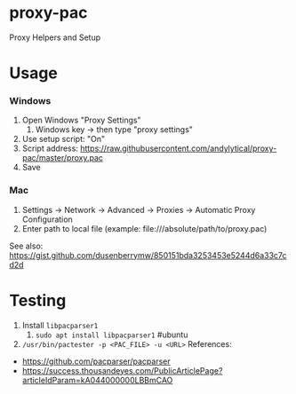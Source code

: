 # proxy-pac
Proxy Helpers and Setup

# Usage
### Windows
1. Open Windows "Proxy Settings"
   1. Windows key → then type "proxy settings"
1. Use setup script: "On"
1. Script address: https://raw.githubusercontent.com/andylytical/proxy-pac/master/proxy.pac
1. Save


### Mac
1. Settings → Network → Advanced → Proxies → Automatic Proxy Configuration
1. Enter path to local file (example: file:///absolute/path/to/proxy.pac)

See also: https://gist.github.com/dusenberrymw/850151bda3253453e5244d6a33c7cd2d

# Testing
1. Install `libpacparser1`
   1. `sudo apt install libpacparser1` #ubuntu
1. `/usr/bin/pactester -p <PAC_FILE> -u <URL>`
References:
* https://github.com/pacparser/pacparser
* https://success.thousandeyes.com/PublicArticlePage?articleIdParam=kA044000000LBBmCAO
